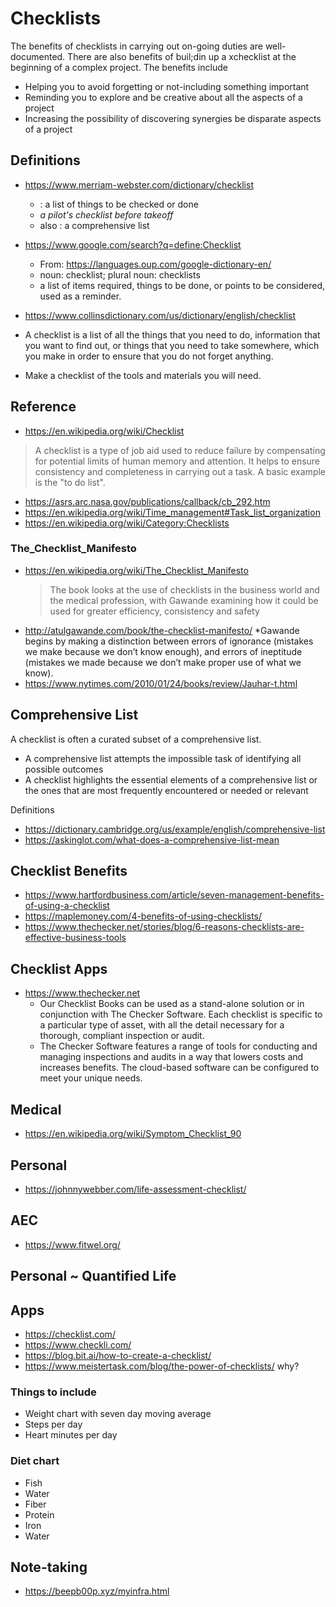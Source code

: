 # Checklists

The benefits of checklists in carrying out on-going duties are well-documented. There are also benefits of buil;din up a xchecklist at the beginning of a complex project. The benefits include

* Helping you to avoid forgetting or not-including something important
* Reminding you to explore and be creative about all the aspects of a project
* Increasing the possibility of discovering synergies be disparate aspects of a project

## Definitions

* https://www.merriam-webster.com/dictionary/checklist
	* : a list of things to be checked or done
	* _a pilot's checklist before takeoff_
	* also : a comprehensive list

* https://www.google.com/search?q=define:Checklist
	* From: https://languages.oup.com/google-dictionary-en/
	* noun: checklist; plural noun: checklists
	* a list of items required, things to be done, or points to be considered, used as a reminder.

* https://www.collinsdictionary.com/us/dictionary/english/checklist
* A checklist is a list of all the things that you need to do, information that you want to find out, or things that you need to take somewhere, which you make in order to ensure that you do not forget anything.
* Make a checklist of the tools and materials you will need.

## Reference

* https://en.wikipedia.org/wiki/Checklist
> A checklist is a type of job aid used to reduce failure by compensating for potential limits of human memory and attention. It helps to ensure consistency and completeness in carrying out a task. A basic example is the "to do list".
* https://asrs.arc.nasa.gov/publications/callback/cb_292.htm
* https://en.wikipedia.org/wiki/Time_management#Task_list_organization
* https://en.wikipedia.org/wiki/Category:Checklists

### The_Checklist_Manifesto

* https://en.wikipedia.org/wiki/The_Checklist_Manifesto
	>The book looks at the use of checklists in the business world and the medical profession, with Gawande examining how it could be used for greater efficiency, consistency and safety
* http://atulgawande.com/book/the-checklist-manifesto/
	*Gawande begins by making a distinction between errors of ignorance (mistakes we make because we don’t know enough), and errors of ineptitude (mistakes we made because we don’t make proper use of what we know).
* https://www.nytimes.com/2010/01/24/books/review/Jauhar-t.html


## Comprehensive List

A checklist is often a curated subset of a comprehensive list.

* A comprehensive list attempts the impossible task of identifying all possible outcomes
* A checklist highlights the essential elements of a comprehensive list or the ones that are most frequently encountered or needed or relevant

Definitions

* https://dictionary.cambridge.org/us/example/english/comprehensive-list
* https://askinglot.com/what-does-a-comprehensive-list-mean

## Checklist Benefits

* https://www.hartfordbusiness.com/article/seven-management-benefits-of-using-a-checklist
* https://maplemoney.com/4-benefits-of-using-checklists/
* https://www.thechecker.net/stories/blog/6-reasons-checklists-are-effective-business-tools



## Checklist Apps

* https://www.thechecker.net
	* Our Checklist Books can be used as a stand-alone solution or in conjunction with The Checker Software. Each checklist is specific to a particular type of asset, with all the detail necessary for a thorough, compliant inspection or audit.
	* The Checker Software features a range of tools for conducting and managing inspections and audits in a way that lowers costs and increases benefits. The cloud-based software can be configured to meet your unique needs.


## Medical

* https://en.wikipedia.org/wiki/Symptom_Checklist_90


## Personal

* https://johnnywebber.com/life-assessment-checklist/

## AEC

* https://www.fitwel.org/


## Personal ~ Quantified Life

## Apps

* https://checklist.com/
* https://www.checkli.com/
* https://blog.bit.ai/how-to-create-a-checklist/
* https://www.meistertask.com/blog/the-power-of-checklists/  why?

### Things to include

* Weight chart with seven day moving average
* Steps per day
* Heart minutes per day

### Diet chart

* Fish
* Water
* Fiber
* Protein
* Iron
* Water

## Note-taking

* https://beepb00p.xyz/myinfra.html